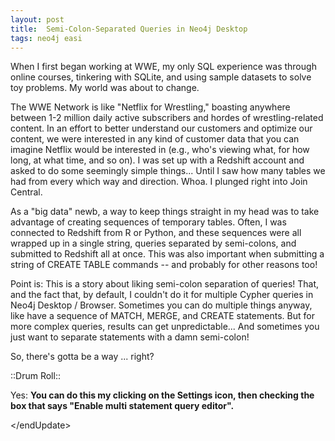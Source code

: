 ```yaml
---
layout: post
title:  Semi-Colon-Separated Queries in Neo4j Desktop
tags: neo4j easi
---
```


When I first began working at WWE, my only SQL experience was through online courses, tinkering with SQLite,
and using sample datasets to solve toy problems.  My world was about to change.

The WWE Network is like "Netflix for Wrestling," boasting anywhere between 1-2 million daily active subscribers and hordes 
of wrestling-related content. In an effort to better understand our customers and optimize our content, we were 
interested in any kind of customer data that you can imagine Netflix would be interested in (e.g., who's viewing what,
for how long, at what time, and so on).  I was set up with a Redshift account and asked to do some seemingly 
simple things...  Until I saw how many tables we had from every which way and direction.  Whoa.  I plunged right into
Join Central.  

As a "big data" newb, a way to keep things straight in my head was to take advantage of creating
sequences of temporary tables.  Often, I was connected to Redshift from R or Python, and these 
sequences were all wrapped up in a single string, queries separated by semi-colons, and submitted to Redshift 
all at once. This was also important when submitting a string of CREATE TABLE commands -- and probably for
other reasons too!  

Point is:  This is a story about liking semi-colon separation of queries!  That, and the fact that, by default, I couldn't
do it for multiple Cypher queries in Neo4j Desktop / Browser. Sometimes you can
do multiple things anyway, like have a sequence of MATCH, MERGE, and CREATE statements.  But for more complex queries,
results can get unpredictable... And sometimes you just want to separate statements with a damn semi-colon!  

So, there's gotta be a way ... right?

::Drum Roll::

Yes:  **You can do this my clicking on the Settings icon, then checking the box that says "Enable multi statement
query editor".**

\</endUpdate>

